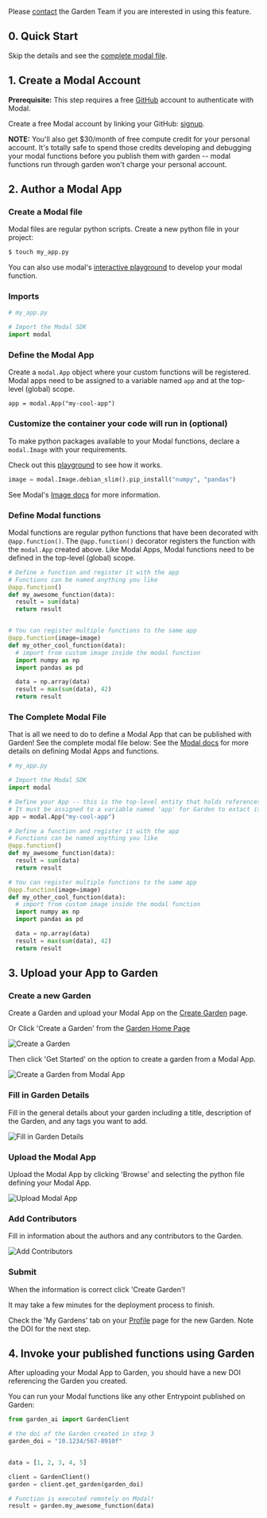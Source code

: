Please [contact](mailto:thegardens@uchicago.edu) the Garden Team if you are interested in using this feature.

## 0. Quick Start

Skip the details and see the [complete modal file](#the-complete-modal-file).

## 1. Create a Modal Account

**Prerequisite:** This step requires a free [GitHub](https://github.com/join) account to authenticate with Modal.

Create a free Modal account by linking your GitHub: [signup](https://modal.com/signup).

**NOTE:** You'll also get $30/month of free compute credit for your personal account. It's totally safe to spend those credits developing and debugging your modal functions before you publish them with garden -- modal functions run through garden won't charge your personal account.

## 2. Author a Modal App

### Create a Modal file

Modal files are regular python scripts. Create a new python file in your project:

```bash
$ touch my_app.py
```

You can also use modal's [interactive playground](https://modal.com/playground/get_started) to develop your modal function.

### Imports

```python
# my_app.py

# Import the Modal SDK
import modal
```

### Define the Modal App

Create a `modal.App` object where your custom functions will be registered.
Modal apps need to be assigned to a variable named `app` and at the top-level (global) scope.

```
app = modal.App("my-cool-app")
```

### Customize the container your code will run in (optional)

To make python packages available to your Modal functions, declare a `modal.Image` with your requirements.

Check out this [playground](https://modal.com/playground/custom_container) to see how it works.

```python
image = modal.Image.debian_slim().pip_install("numpy", "pandas")
```

See Modal's [Image docs](https://modal.com/docs/reference/modal.Image) for more information.

### Define Modal functions

Modal functions are regular python functions that have been decorated with `@app.function()`.
The `@app.function()` decorator registers the function with the `modal.App` created above.
Like Modal Apps, Modal functions need to be defined in the top-level (global) scope.

```python
# Define a function and register it with the app
# Functions can be named anything you like
@app.function()
def my_awesome_function(data):
  result = sum(data)
  return result


# You can register multiple functions to the same app
@app.function(image=image)
def my_other_cool_function(data):
  # import from custom image inside the modal function
  import numpy as np
  import pandas as pd

  data = np.array(data)
  result = max(sum(data), 42)
  return result

```

### The Complete Modal File

That is all we need to do to define a Modal App that can be published with Garden! See the complete modal file below:
See the [Modal docs](https://modal.com/docs/guide) for more details on defining Modal Apps and functions.

```python
# my_app.py

# Import the Modal SDK
import modal

# Define your App -- this is the top-level entity that holds references to functions
# It must be assigned to a variable named 'app' for Garden to extact it properly
app = modal.App("my-cool-app")

# Define a function and register it with the app
# Functions can be named anything you like
@app.function()
def my_awesome_function(data):
  result = sum(data)
  return result

# You can register multiple functions to the same app
@app.function(image=image)
def my_other_cool_function(data):
  # import from custom image inside the modal function
  import numpy as np
  import pandas as pd

  data = np.array(data)
  result = max(sum(data), 42)
  return result
```

## 3. Upload your App to Garden

### Create a new Garden

Create a Garden and upload your Modal App on the [Create Garden](https://thegardens.ai/#/garden/create) page.

Or Click 'Create a Garden' from the [Garden Home Page](https://thegardens.ai)

![Create a Garden](./images/modal_publishing/create_a_garden.png)

Then click 'Get Started' on the option to create a garden from a Modal App.

![Create a Garden from Modal App](./images/modal_publishing/create_garden_from_modal_app.png)

### Fill in Garden Details

Fill in the general details about your garden including a title, description of the Garden, and any tags you want to add.

![Fill in Garden Details](./images/modal_publishing/garden_general_info.png)

### Upload the Modal App

Upload the Modal App by clicking 'Browse' and selecting the python file defining your Modal App.

![Upload Modal App](./images/modal_publishing/garden_modal_app.png)

### Add Contributors

Fill in information about the authors and any contributors to the Garden.

![Add Contributors](./images/modal_publishing/garden_contributors_and_submit.png)

### Submit

When the information is correct click 'Create Garden'!

It may take a few minutes for the deployment process to finish.

Check the 'My Gardens' tab on your [Profile](https://thegardens.ai/#/user) page for the new Garden. Note the DOI for the next step.

## 4. Invoke your published functions using Garden

After uploading your Modal App to Garden, you should have a new DOI referencing the Garden you created.

You can run your Modal functions like any other Entrypoint published on Garden:

```python
from garden_ai import GardenClient

# the doi of the Garden created in step 3
garden_doi = "10.1234/567-8910f"


data = [1, 2, 3, 4, 5]

client = GardenClient()
garden = client.get_garden(garden_doi)

# Function is executed remotely on Modal!
result = garden.my_awesome_function(data)
```
